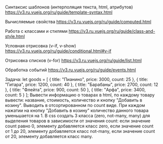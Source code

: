 Синтаксис шаблонов (интерполяция текста, html, атрибутов)
https://v3.ru.vuejs.org/ru/guide/template-syntax.html

Вычисляемые свойства
https://v3.ru.vuejs.org/ru/guide/computed.html

Работа с классами и стилями
https://v3.ru.vuejs.org/ru/guide/class-and-style.html

Условная отрисовка (v-if, v-show)
https://v3.ru.vuejs.org/ru/guide/conditional.html#v-if

Отрисовка списков (v-for)
https://v3.ru.vuejs.org/ru/guide/list.html

Обработка событий
https://v3.ru.vuejs.org/ru/guide/events.html

Задача:
let goods = [
{
title: "Пианино",
price: 3000,
count: 25
},
{
title: "Гитара",
price: 1200,
count: 40
},
{
title: "Барабаны",
price: 2700,
count: 12
},
{
title: "Флейта",
price: 900,
count: 50
},
{
title: "Арфа",
price: 3400,
count: 5
}
];
Вывести информацию о товарах в html, по каждому товару вывести: название, стоимость, количество и кнопку "Добавить в козину".
Выводить в отсортированном по count виде.
При каждом нажатии на кнопку "Добавить в козину" количество данного товара уменьшается на 1.
В css создать 3 класса (zero, not-many, many) для выделения товаров в зависимости от значения count:
если значение count равно 0, элементу добавляется класс zero,
если значение count от 1 до 20, элементу добавляется класс not-many,
если значение count от 20, элементу добавляется класс many.
